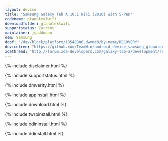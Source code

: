 ```yaml
---
layout: device
title: "Samsung Galaxy Tab A 10.1 WiFi (2016) with S-Pen"
codename: gtanotexlwifi
downloadfolder: gtanotexlwifi
supportstatus: Current
maintainer: jcadduono
oem: Samsung
ddof: "/dev/block/platform/13540000.dwmmc0/by-name/RECOVERY"
devicetree: "https://github.com/TeamWin/android_device_samsung_gtanotexlwifi"
xdathread: "http://forum.xda-developers.com/galaxy-tab-a/development/recovery-official-twrp-galaxy-tab-10-1-t3473023"
---
```


{% include disclaimer.html %}

{% include supportstatus.html %}

{% include dmverity.html %}

{% include appinstall.html %}

{% include download.html %}

{% include twrpinstall.html %}

{% include odininstall.html %}

{% include ddinstall.html %}
